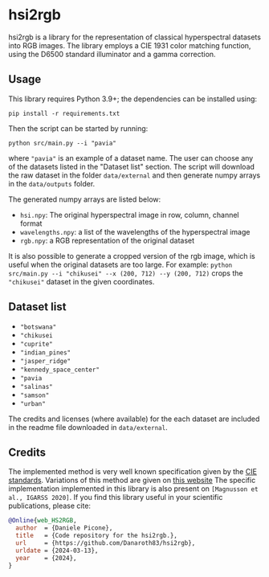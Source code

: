# hsi2rgb

hsi2rgb is a library for the representation of classical hyperspectral datasets into RGB images.
The library employs a CIE 1931 color matching function, using the D6500 standard illuminator and a gamma correction.

## Usage

This library requires Python 3.9+; the dependencies can be installed using:

```pip install -r requirements.txt```

Then the script can be started by running:

```python src/main.py --i "pavia"```

where ```"pavia"``` is an example of a dataset name. The user can choose any of the datasets listed in the "Dataset list" section.
The script will download the raw dataset in the folder ```data/external```
and then generate numpy arrays in the ```data/outputs``` folder.

The generated numpy arrays are listed below:

- ```hsi.npy```: The original hyperspectral image in row, column, channel format
- ```wavelengths.npy```: a list of the wavelengths of the hyperspectral image
- ```rgb.npy```: a RGB representation of the original dataset

It is also possible to generate a cropped version of the rgb image, which is useful when the original datasets are too large.
For example:
```python src/main.py --i "chikusei" --x (200, 712) --y (200, 712)```
crops the ```"chikusei"``` dataset in the given coordinates.


## Dataset list

- ```"botswana"```
- ```"chikusei```
- ```"cuprite"```
- ```"indian_pines"```
- ```"jasper_ridge"```
- ```"kennedy_space_center"```
- ```"pavia```
- ```"salinas"```
- ```"samson"```
- ```"urban"```

The credits and licenses (where available) for the each dataset are included in the readme file downloaded in ```data/external```.

## Credits

The implemented method is very well known specification given by the [CIE standards](https://standards.iteh.ai/catalog/tc/iso/23b8ea7c-5d92-446b-afd6-3dcd4a01fefc/cie).
Variations of this method are given on [this website](https://personalpages.manchester.ac.uk/staff/d.h.foster/Tutorial_HSI2RGB/Tutorial_HSI2RGB.html)
The specific implementation implemented in this library is also present on ```[Magnusson et al., IGARSS 2020]```.
If you find this library useful in your scientific publications, please cite:

```bibtex
@Online{web_HS2RGB,
  author  = {Daniele Picone},
  title   = {Code repository for the hsi2rgb.},
  url     = {https://github.com/Danaroth83/hsi2rgb},
  urldate = {2024-03-13},
  year    = {2024},
}
```